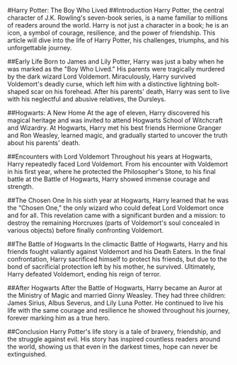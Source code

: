 #Harry Potter: The Boy Who Lived
##Introduction
Harry Potter, the central character of J.K. Rowling's seven-book series, is a name familiar to millions of readers around the world. Harry is not just a character in a book; he is an icon, a symbol of courage, resilience, and the power of friendship. This article will dive into the life of Harry Potter, his challenges, triumphs, and his unforgettable journey.

##Early Life
Born to James and Lily Potter, Harry was just a baby when he was marked as the "Boy Who Lived." His parents were tragically murdered by the dark wizard Lord Voldemort. Miraculously, Harry survived Voldemort's deadly curse, which left him with a distinctive lightning bolt-shaped scar on his forehead. After his parents' death, Harry was sent to live with his neglectful and abusive relatives, the Dursleys.

##Hogwarts: A New Home
At the age of eleven, Harry discovered his magical heritage and was invited to attend Hogwarts School of Witchcraft and Wizardry. At Hogwarts, Harry met his best friends Hermione Granger and Ron Weasley, learned magic, and gradually started to uncover the truth about his parents' death.

##Encounters with Lord Voldemort
Throughout his years at Hogwarts, Harry repeatedly faced Lord Voldemort. From his encounter with Voldemort in his first year, where he protected the Philosopher's Stone, to his final battle at the Battle of Hogwarts, Harry showed immense courage and strength.

##The Chosen One
In his sixth year at Hogwarts, Harry learned that he was the "Chosen One," the only wizard who could defeat Lord Voldemort once and for all. This revelation came with a significant burden and a mission: to destroy the remaining Horcruxes (parts of Voldemort's soul concealed in various objects) before finally confronting Voldemort.

##The Battle of Hogwarts
In the climactic Battle of Hogwarts, Harry and his friends fought valiantly against Voldemort and his Death Eaters. In the final confrontation, Harry sacrificed himself to protect his friends, but due to the bond of sacrificial protection left by his mother, he survived. Ultimately, Harry defeated Voldemort, ending his reign of terror.

##After Hogwarts
After the Battle of Hogwarts, Harry became an Auror at the Ministry of Magic and married Ginny Weasley. They had three children: James Sirius, Albus Severus, and Lily Luna Potter. He continued to live his life with the same courage and resilience he showed throughout his journey, forever marking him as a true hero.

##Conclusion
Harry Potter's life story is a tale of bravery, friendship, and the struggle against evil. His story has inspired countless readers around the world, showing us that even in the darkest times, hope can never be extinguished.